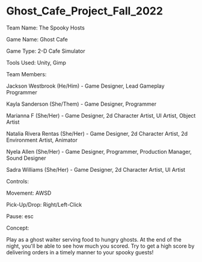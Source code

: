 # Ghost_Cafe_Project_Fall_2022

Team Name: The Spooky Hosts

Game Name: Ghost Cafe

Game Type: 2-D Cafe Simulator

Tools Used: Unity, Gimp

Team Members:

  Jackson Westbrook (He/Him) - Game Designer, Lead Gameplay Programmer
  
  Kayla Sanderson (She/Them) - Game Designer, Programmer

  Marianna F (She/Her) - Game Designer, 2d Character Artist, UI Artist, Object Artist
  
  Natalia Rivera Rentas (She/Her) - Game Designer, 2d Character Artist, 2d Environment Artist, Animator
  
  Nyela Allen (She/Her) - Game Designer, Programmer, Production Manager, Sound Designer
  
  Sadra Williams (She/Her) - Game Designer, 2d Character Artist, UI Artist
  
Controls:

  Movement: AWSD
  
  Pick-Up/Drop: Right/Left-Click
  
  Pause: esc
  
Concept:

  Play as a ghost waiter serving food to hungry ghosts.  At the end of the night, you'll be able to see how much you scored. Try to get a high score by delivering orders in a timely manner to your spooky guests!
  
